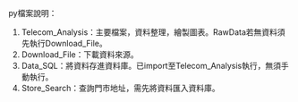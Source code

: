 py檔案說明：
1. Telecom_Analysis：主要檔案，資料整理，繪製圖表。RawData若無資料須先執行Download_File。
2. Download_File：下載資料來源。
3. Data_SQL：將資料存進資料庫。已import至Telecom_Analysis執行，無須手動執行。
4. Store_Search：查詢門市地址，需先將資料匯入資料庫。
